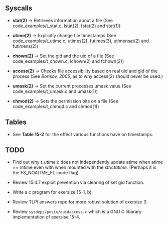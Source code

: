 ## Syscalls

- **stat(2)** -> Retrieves information about a file
    (See code_examples/t_stat.c, lstat(2), fstat(2) and stat(1))

- **utime(2)** -> Explicitly change file timestamps
    (See code_examples/t_utime.c, utimes(2), futimes(3), utimensat(2) and futimens(2))

- **chown(2)** -> Set the gid and the uid of a file
    (See code_examples/t_chown.c, lchown(2) and fchown(2))

- **access(2)** -> Checks file accessibility based on real uid and gid of the process
    (See *Borisov, 2005*, as to why access(2) should never be used.)

- **umask(2)** -> Set the current processes umask value
    (See code_examples/t_umask.c and umask(1))

- **chmod(2)** -> Sets the permission bits on a file
    (See code_examples/t_chmod.c and chmod(1))

## Tables

- See **Table 15-2** for the effect various functions have on timestamps.

## TODO

- Find out why *t_utime.c* does not independently update atime when
  atime == mtime even with when mounted with the *strictatime*.
  (Perhaps it is the FS_NOATIME_FL inode flag).

- Review 15.4.7 exploit prevention via clearing of set gid function.

- Write a c program for exersize 15-1. b)

- Review TLPI answers repo for more robust solution of exersize 3.

- Review ```sysdeps/posix/euidaccess.c``` which is a GNU C libarary implementation
  of exersise 15-4.

